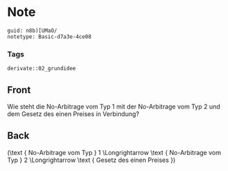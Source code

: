# Note
```
guid: n8b)[UMaO/
notetype: Basic-d7a3e-4ce08
```

### Tags
```
derivate::02_grundidee
```

## Front
Wie steht die No-Arbitrage vom Typ 1 mit der No-Arbitrage vom Typ 2 und dem Gesetz des einen Preises in Verbindung?

## Back
\(\text { No-Arbitrage vom Typ } 1 \Longrightarrow \text { No-Arbitrage vom Typ } 2 \Longrightarrow \text { Gesetz des einen Preises }\)
